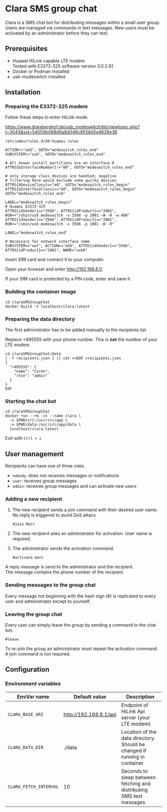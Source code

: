 # Clara SMS group chat

Clara is a SMS chat bot for distributing messages within a small user group. Users are managed via commands in text messages. New users must be activated by an administrator before they can text.

## Prerequisites

* Huawei HiLink capable LTE modem \
Tested with E3372-325 software version 3.0.2.61
* Docker or Podman installed
* usb-modeswitch installed

## Installation

### Preparing the E3372-325 modem

Follow these steps to enter HiLink mode.

https://www.draisberghof.de/usb_modeswitch/bb/viewtopic.php?t=3043&sid=54059b088d9a8d049c8558d5e9628e36

`/etc/udev/rules.d/40-huawei.rules`

```
ACTION!="add", GOTO="modeswitch_rules_end"
SUBSYSTEM!="usb", GOTO="modeswitch_rules_end"

# All known install partitions are on interface 0
ATTRS{bInterfaceNumber}!="00", GOTO="modeswitch_rules_end"

# only storage class devices are handled; negative
# filtering here would exclude some quirky devices
ATTRS{bDeviceClass}=="e0", GOTO="modeswitch_rules_begin"
ATTRS{bInterfaceClass}=="e0", GOTO="modeswitch_rules_begin"
GOTO="modeswitch_rules_end"

LABEL="modeswitch_rules_begin"
# Huawei E3372-325
ATTRS{idVendor}=="3566", ATTRS{idProduct}=="2001", RUN+="/sbin/usb_modeswitch -v 3566 -p 2001 -W -R -w 400"
ATTRS{idVendor}=="3566", ATTRS{idProduct}=="2001", RUN+="/sbin/usb_modeswitch -v 3566 -p 2001 -W -R"

LABEL="modeswitch_rules_end"

# Necessary for network interface name
SUBSYSTEM=="net", ACTION=="add", ATTRS{idVendor}=="3566", ATTRS{idProduct}=="2001", NAME="usb0"
```

Insert SIM card and connect it to your computer.

Open your browser and enter http://192.168.8.1/

If your SIM card is protected by a PIN code, enter and save it.

### Building the container image

```
cd claraSMSGroupChat
docker build -t localhost/clara:latest .
```

### Preparing the data directory

The first administrator has to be added manually to the recipients list. 

Replace +495555 with your phone number. This is **not** the number of your LTE modem.

```
cd claraSMSGroupChat/data
[ -f recipients.json ] || cat <<EOF >recipients.json
{
  "+495555": {
    "name": "Caren",
    "role": "admin"
  }
}
EOF
```

### Starting the chat bot

```
cd claraSMSGroupChat
docker run --rm -it --name clara \
  -v $PWD/src:/usr/src/app \
  -v $PWD/data:/usr/src/app/data \
  localhost/clara:latest
```

Exit with `Ctrl + c`

## User management

Recipients can have one of three roles.

* `nobody`: does not receives messages or notifications 
* `user`: receives group messages
* `admin`: receives group messages and can activate new users

### Adding a new recipient

1. The new recipient sends a join command with their desired user name. \
No reply is triggered to avoid DoS attacs.

   `#join Marc`

2. The new recipient asks an administrator for activation. User name is required.

3. The administrator sends the activation command.

   `#activate marc`

A reply message is send to the administrator and the recipient. \
The message contains the phone number of the recipient.

### Sending messages to the group chat

Every message not beginning with the hash sign (#) is replicated to every user and administrator except to yourself.

### Leaving the group chat

Every user can simply leave the group by sending a command to the chat bot.

`#leave`

To re-join the group an administrator must repeat the activation command. A join command is not required.

## Configuration

### Environment variables

| EnvVar name            | Default value          | Description                                                               |
|------------------------|------------------------|---------------------------------------------------------------------------|
| `CLARA_BASE_URI`       | http://192.168.8.1/api | Endpoint of HiLink Api server (your LTE modem)                            |
| `CLARA_DATA_DIR`       | ./data                 | Location of the data directory. Should be changed if running in container |
| `CLARA_FETCH_INTERVAL` | 10                     | Seconds to sleep between fetching and distributing SMS text messages      |

